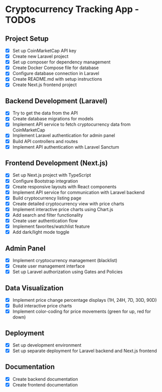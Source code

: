 # Cryptocurrency Tracking App - TODOs

## Project Setup

- [x] Set up CoinMarketCap API key
- [x] Create new Laravel project
- [x] Set up composer for dependency management
- [x] Create Docker Compose file for database
- [x] Configure database connection in Laravel
- [x] Create README.md with setup instructions
- [x] Create Next.js frontend project

## Backend Development (Laravel)

- [x] Try to get the data from the API
- [x] Create database migrations for models
- [x] Implement API service to fetch cryptocurrency data from CoinMarketCap
- [x] Implement Laravel authentication for admin panel
- [x] Build API controllers and routes
- [x] Implement API authentication with Laravel Sanctum

## Frontend Development (Next.js)

- [x] Set up Next.js project with TypeScript
- [x] Configure Bootstrap integration
- [x] Create responsive layouts with React components
- [x] Implement API service for communication with Laravel backend
- [x] Build cryptocurrency listing page
- [x] Create detailed cryptocurrency view with price charts
- [x] Implement interactive price charts using Chart.js
- [x] Add search and filter functionality
- [x] Create user authentication flow
- [x] Implement favorites/watchlist feature
- [x] Add dark/light mode toggle

## Admin Panel

- [x] Implement cryptocurrency management (blacklist)
- [x] Create user management interface
- [x] Set up Laravel authorization using Gates and Policies

## Data Visualization

- [x] Implement price change percentage displays (1H, 24H, 7D, 30D, 90D)
- [x] Build interactive price charts
- [x] Implement color-coding for price movements (green for up, red for down)

## Deployment

- [x] Set up development environment
- [x] Set up separate deployment for Laravel backend and Next.js frontend

## Documentation

- [x] Create backend documentation
- [x] Create frontend documentation
